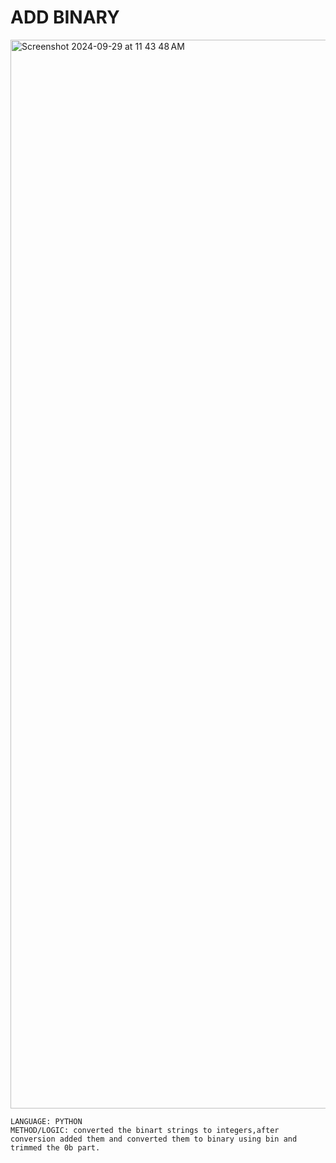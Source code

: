 # ADD BINARY
<img width="1710" alt="Screenshot 2024-09-29 at 11 43 48 AM" src="https://github.com/user-attachments/assets/01384af5-ddf0-4380-8295-06b3384fdb11">

    LANGUAGE: PYTHON
    METHOD/LOGIC: converted the binart strings to integers,after conversion added them and converted them to binary using bin and trimmed the 0b part.
